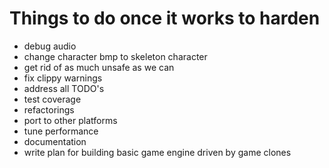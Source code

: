 Things to do once it works to harden
====================================

- debug audio
- change character bmp to skeleton character
- get rid of as much unsafe as we can
- fix clippy warnings
- address all TODO's
- test coverage
- refactorings
- port to other platforms
- tune performance
- documentation
- write plan for building basic game engine driven by game clones
